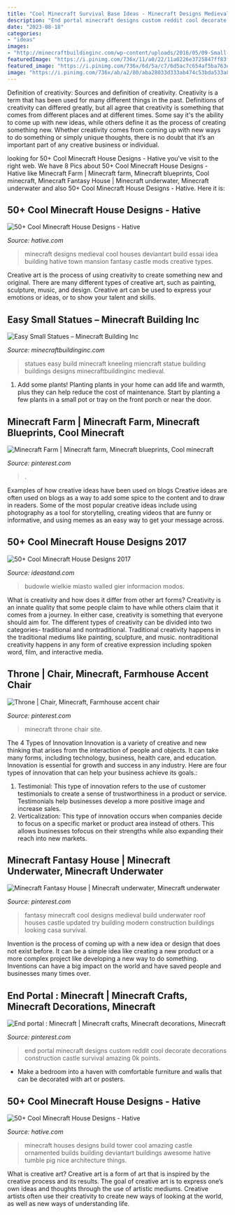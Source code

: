 ```yaml
---
title: "Cool Minecraft Survival Base Ideas - Minecraft Designs Medieval Cool Houses Deviantart Build Essai Idea Building Hative Town Mansion Fantasy Castle Mods Creative Types"
description: "End portal minecraft designs custom reddit cool decorate decorations construction castle survival amazing 0k points"
date: "2023-08-18"
categories:
- "ideas"
images:
- "http://minecraftbuildinginc.com/wp-content/uploads/2016/05/09-Small-Kneeling-Statues-easy-build-for-miencraft-ideas.jpg"
featuredImage: "https://i.pinimg.com/736x/11/a0/22/11a0226e3725847ff83f59157fc53f00--minecraft-farm-farms.jpg"
featured_image: "https://i.pinimg.com/736x/6d/5a/c7/6d5ac7c654af5ba763ead117644c67b9.jpg"
image: "https://i.pinimg.com/736x/ab/a2/80/aba28033d333ab474c53bda533a8808a.jpg"
---
```



Definition of creativity: Sources and definition of creativity.
Creativity is a term that has been used for many different things in the past. Definitions of creativity can differed greatly, but all agree that creativity is something that comes from different places and at different times. Some say it's the ability to come up with new ideas, while others define it as the process of creating something new. Whether creativity comes from coming up with new ways to do something or simply unique thoughts, there is no doubt that it’s an important part of any creative business or individual.

	

		
looking for 50+ Cool Minecraft House Designs - Hative you've visit to the right web. We have 8 Pics about 50+ Cool Minecraft House Designs - Hative like Minecraft Farm | Minecraft farm, Minecraft blueprints, Cool minecraft, Minecraft Fantasy House | Minecraft underwater, Minecraft underwater and also 50+ Cool Minecraft House Designs - Hative. Here it is:
		
    
## 50+ Cool Minecraft House Designs - Hative

<img loading=lazy src="https://hative.com/wp-content/uploads/2014/02/minecraft-houses/medieval-house-idea-24.jpg" onerror="this.onerror=null;this.src='https://tse3.mm.bing.net/th?id=OIP.FC_cKkRqnPdJjjE61TbQCwHaD7&amp;pid=15.1';" alt="50+ Cool Minecraft House Designs - Hative">

_Source: hative.com_

>minecraft designs medieval cool houses deviantart build essai idea building hative town mansion fantasy castle mods creative types. 

	

Creative art is the process of using creativity to create something new and original. There are many different types of creative art, such as painting, sculpture, music, and design. Creative art can be used to express your emotions or ideas, or to show your talent and skills.

    
## Easy Small Statues – Minecraft Building Inc

<img loading=lazy src="http://minecraftbuildinginc.com/wp-content/uploads/2016/05/09-Small-Kneeling-Statues-easy-build-for-miencraft-ideas.jpg" onerror="this.onerror=null;this.src='https://tse2.mm.bing.net/th?id=OIP.mVSMajtraiUhCP-MoaBLKwHaD6&amp;pid=15.1';" alt="Easy Small Statues – Minecraft Building Inc">

_Source: minecraftbuildinginc.com_

>statues easy build minecraft kneeling miencraft statue building buildings designs minecraftbuildinginc medieval. 

	

1. Add some plants! Planting plants in your home can add life and warmth, plus they can help reduce the cost of maintenance. Start by planting a few plants in a small pot or tray on the front porch or near the door.

    
## Minecraft Farm | Minecraft Farm, Minecraft Blueprints, Cool Minecraft

<img loading=lazy src="https://i.pinimg.com/736x/11/a0/22/11a0226e3725847ff83f59157fc53f00--minecraft-farm-farms.jpg" onerror="this.onerror=null;this.src='https://tse1.mm.bing.net/th?id=OIP.9wN2LpeqtKTBOZpb4xHs7gHaEE&amp;pid=15.1';" alt="Minecraft Farm | Minecraft farm, Minecraft blueprints, Cool minecraft">

_Source: pinterest.com_

>. 

	

Examples of how creative ideas have been used on blogs
Creative ideas are often used on blogs as a way to add some spice to the content and to draw in readers. Some of the most popular creative ideas include using photography as a tool for storytelling, creating videos that are funny or informative, and using memes as an easy way to get your message across.

    
## 50+ Cool Minecraft House Designs 2017

<img loading=lazy src="https://ideastand.com/wp-content/uploads/2014/02/minecraft-houses/round-mega-city-idea-31.jpg" onerror="this.onerror=null;this.src='https://tse3.mm.bing.net/th?id=OIP.HqgP7908jd523ZfgVYfRcAHaEc&amp;pid=15.1';" alt="50+ Cool Minecraft House Designs 2017">

_Source: ideastand.com_

>budowle wielkie miasto walled gier informacion modos. 

	

What is creativity and how does it differ from other art forms?
Creativity is an innate quality that some people claim to have while others claim that it comes from a journey. In either case, creativity is something that everyone should aim for. The different types of creativity can be divided into two categories- traditional and nontraditional. Traditional creativity happens in the traditional mediums like painting, sculpture, and music. nontraditional creativity happens in any form of creative expression including spoken word, film, and interactive media.

    
## Throne | Chair, Minecraft, Farmhouse Accent Chair

<img loading=lazy src="https://i.pinimg.com/736x/0d/2d/dd/0d2ddd16b117acb09f28c8f65b130f81--minecraft-sites.jpg" onerror="this.onerror=null;this.src='https://tse3.mm.bing.net/th?id=OIP.xygsovgCeZlBrXlg-754_wHaEK&amp;pid=15.1';" alt="Throne | Chair, Minecraft, Farmhouse accent chair">

_Source: pinterest.com_

>minecraft throne chair site. 

	

The 4 Types of Innovation
Innovation is a variety of creative and new thinking that arises from the interaction of people and objects. It can take many forms, including technology, business, health care, and education. Innovation is essential for growth and success in any industry. Here are four types of innovation that can help your business achieve its goals.: 
1. Testimonial: This type of innovation refers to the use of customer testimonials to create a sense of trustworthiness in a product or service. Testimonials help businesses develop a more positive image and increase sales. 
2. Verticalization: This type of innovation occurs when companies decide to focus on a specific market or product area instead of others. This allows businesses tofocus on their strengths while also expanding their reach into new markets. 

    
## Minecraft Fantasy House | Minecraft Underwater, Minecraft Underwater

<img loading=lazy src="https://i.pinimg.com/736x/ab/a2/80/aba28033d333ab474c53bda533a8808a.jpg" onerror="this.onerror=null;this.src='https://tse1.mm.bing.net/th?id=OIP.c8yAACJ9a5QHFvvvTDhO7AHaFj&amp;pid=15.1';" alt="Minecraft Fantasy House | Minecraft underwater, Minecraft underwater">

_Source: pinterest.com_

>fantasy minecraft cool designs medieval build underwater roof houses castle updated try building modern construction buildings looking casa survival. 

	

Invention is the process of coming up with a new idea or design that does not exist before. It can be a simple idea like creating a new product or a more complex project like developing a new way to do something. Inventions can have a big impact on the world and have saved people and businesses many times over.

    
## End Portal : Minecraft | Minecraft Crafts, Minecraft Decorations, Minecraft

<img loading=lazy src="https://i.pinimg.com/736x/6d/5a/c7/6d5ac7c654af5ba763ead117644c67b9.jpg" onerror="this.onerror=null;this.src='https://tse1.mm.bing.net/th?id=OIP.vhokKg2crqUrUx4D2y6QnQHaD3&amp;pid=15.1';" alt="End portal : Minecraft | Minecraft crafts, Minecraft decorations, Minecraft">

_Source: pinterest.com_

>end portal minecraft designs custom reddit cool decorate decorations construction castle survival amazing 0k points. 

	

- Make a bedroom into a haven with comfortable furniture and walls that can be decorated with art or posters.

    
## 50+ Cool Minecraft House Designs - Hative

<img loading=lazy src="https://hative.com/wp-content/uploads/2014/02/minecraft-houses/ornamented-tower-design-50.jpg" onerror="this.onerror=null;this.src='https://tse3.mm.bing.net/th?id=OIP.jFE6Rn2X-AZM-wvAArdkOQHaJH&amp;pid=15.1';" alt="50+ Cool Minecraft House Designs - Hative">

_Source: hative.com_

>minecraft houses designs build tower cool amazing castle ornamented builds building deviantart buildings awesome hative tumble pig nice architecture things. 

	

What is creative art?
Creative art is a form of art that is inspired by the creative process and its results. The goal of creative art is to express one’s own ideas and thoughts through the use of artistic mediums. Creative artists often use their creativity to create new ways of looking at the world, as well as new ways of understanding life.

